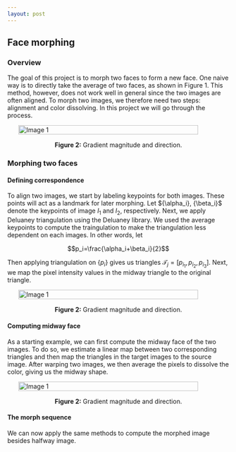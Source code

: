 ```yaml
---
layout: post
---
```


## Face morphing

### Overview

The goal of this project is to morph two faces to form a new face. One naive way is to directly take the average of two faces, as shown in Figure 1. This method, however, does not work well in general since the two images are often aligned. To morph two images, we therefore need two steps: alignment and color dissolving. In this project we will go through the process. 

<div style="display: flex; justify-content: center;">   
   <img src="{{ site.baseurl }}/assets/proj3_images/naive_align.png" alt="Image 1" style="width: 90%; height: auto;"> 
</div> 
<p style="text-align: center; margin-top: 15px;"><strong>Figure 2:</strong> Gradient magnitude and direction.</p>


### Morphing two faces

#### Defining correspondence

To align two images, we start by labeling keypoints for both images. These points will act as a landmark for later morphing. Let $\{\alpha_i\}, \{\beta_i}$ denote the keypoints of image $I_1$ and $I_2$, respectively. Next, we apply Deluaney triangulation using the Deluaney library. We used the average keypoints to compute the traingulation to make the triangulation less dependent on each images. In other words, let

$$p_i=\frac{\alpha_i+\beta_i}{2}$$

Then applying triangulation on $\{p_i\}$ gives us triangles $\mathcal{T}_j=[p_{i_1}, p_{i_2}, p_{i_3}]$. Next, we map the pixel intensity values in the midway triangle to the original triangle. 

<div style="display: flex; justify-content: center;">   
   <img src="{{ site.baseurl }}/assets/proj3_images/triangles.png" alt="Image 1" style="width: 90%; height: auto;"> 
</div> 
<p style="text-align: center; margin-top: 15px;"><strong>Figure 2:</strong> Gradient magnitude and direction.</p>

#### Computing midway face

As a starting example, we can first compute the midway face of the two images. To do so, we estimate a linear map between two corresponding triangles and then map the triangles in the target images to the source image. After warping two images, we then average the pixels to dissolve the color, giving us the midway shape. 

<div style="display: flex; justify-content: center;">   
   <img src="{{ site.baseurl }}/assets/proj3_images/midway.png" alt="Image 1" style="width: 90%; height: auto;"> 
</div> 
<p style="text-align: center; margin-top: 15px;"><strong>Figure 2:</strong> Gradient magnitude and direction.</p>

#### The morph sequence

We can now apply the same methods to compute the morphed image besides halfway image.


